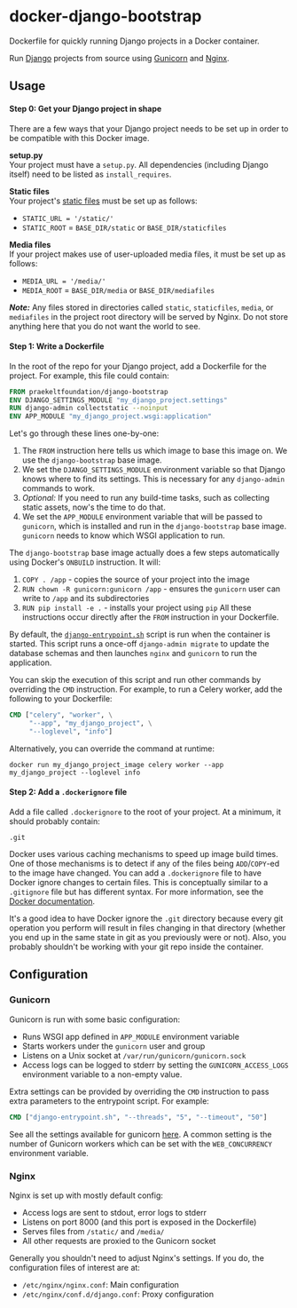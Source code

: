# docker-django-bootstrap
Dockerfile for quickly running Django projects in a Docker container.

Run [Django](https://www.djangoproject.com) projects from source using [Gunicorn](http://gunicorn.org) and [Nginx](http://nginx.org).

## Usage
#### Step 0: Get your Django project in shape
There are a few ways that your Django project needs to be set up in order to be compatible with this Docker image.

**setup.py**  
Your project must have a `setup.py`. All dependencies (including Django itself) need to be listed as `install_requires`.

**Static files**  
Your project's [static files](https://docs.djangoproject.com/en/1.9/howto/static-files/) must be set up as follows:
* `STATIC_URL = '/static/'`
* `STATIC_ROOT` = `BASE_DIR/static` or `BASE_DIR/staticfiles`

**Media files**  
If your project makes use of user-uploaded media files, it must be set up as follows:
* `MEDIA_URL = '/media/'`
* `MEDIA_ROOT` = `BASE_DIR/media` or `BASE_DIR/mediafiles`

***Note:*** Any files stored in directories called `static`, `staticfiles`, `media`, or `mediafiles` in the project root directory will be served by Nginx. Do not store anything here that you do not want the world to see.

#### Step 1: Write a Dockerfile
In the root of the repo for your Django project, add a Dockerfile for the project. For example, this file could contain:
```dockerfile
FROM praekeltfoundation/django-bootstrap
ENV DJANGO_SETTINGS_MODULE "my_django_project.settings"
RUN django-admin collectstatic --noinput
ENV APP_MODULE "my_django_project.wsgi:application"
```

Let's go through these lines one-by-one:
 1. The `FROM` instruction here tells us which image to base this image on. We use the `django-bootstrap` base image.
 2. We set the `DJANGO_SETTINGS_MODULE` environment variable so that Django knows where to find its settings. This is necessary for any `django-admin` commands to work.
 3. *Optional:* If you need to run any build-time tasks, such as collecting static assets, now's the time to do that.
 4. We set the `APP_MODULE` environment variable that will be passed to `gunicorn`, which is installed and run in the `django-bootstrap` base image. `gunicorn` needs to know which WSGI application to run.

The `django-bootstrap` base image actually does a few steps automatically using Docker's `ONBUILD` instruction. It will:
 1. `COPY . /app` - copies the source of your project into the image
 2. `RUN chown -R gunicorn:gunicorn /app` - ensures the `gunicorn` user can write to `/app` and its subdirectories
 3. `RUN pip install -e .` - installs your project using `pip`
All these instructions occur directly after the `FROM` instruction in your Dockerfile.

By default, the [`django-entrypoint.sh`](django-entrypoint.sh) script is run when the container is started. This script runs a once-off `django-admin migrate` to update the database schemas and then launches `nginx` and `gunicorn` to run the application.

You can skip the execution of this script and run other commands by overriding the `CMD` instruction. For example, to run a Celery worker, add the following to your Dockerfile:
```dockerfile
CMD ["celery", "worker", \
     "--app", "my_django_project", \
     "--loglevel", "info"]
```

Alternatively, you can override the command at runtime:
```shell
docker run my_django_project_image celery worker --app my_django_project --loglevel info
```

#### Step 2: Add a `.dockerignore` file
Add a file called `.dockerignore` to the root of your project. At a minimum, it should probably contain:
```gitignore
.git
```

Docker uses various caching mechanisms to speed up image build times. One of those mechanisms is to detect if any of the files being `ADD`/`COPY`-ed to the image have changed. You can add a `.dockerignore` file to have Docker ignore changes to certain files. This is conceptually similar to a `.gitignore` file but has different syntax. For more information, see the [Docker documentation](https://docs.docker.com/engine/reference/builder/#dockerignore-file).

It's a good idea to have Docker ignore the `.git` directory because every git operation you perform will result in files changing in that directory (whether you end up in the same state in git as you previously were or not). Also, you probably shouldn't be working with your git repo inside the container.

## Configuration
### Gunicorn
Gunicorn is run with some basic configuration:
* Runs WSGI app defined in `APP_MODULE` environment variable
* Starts workers under the `gunicorn` user and group
* Listens on a Unix socket at `/var/run/gunicorn/gunicorn.sock`
* Access logs can be logged to stderr by setting the `GUNICORN_ACCESS_LOGS` environment variable to a non-empty value.

Extra settings can be provided by overriding the `CMD` instruction to pass extra parameters to the entrypoint script. For example:
```dockerfile
CMD ["django-entrypoint.sh", "--threads", "5", "--timeout", "50"]
```

See all the settings available for gunicorn [here](http://docs.gunicorn.org/en/latest/settings.html). A common setting is the number of Gunicorn workers which can be set with the `WEB_CONCURRENCY` environment variable.

### Nginx
Nginx is set up with mostly default config:
* Access logs are sent to stdout, error logs to stderr
* Listens on port 8000 (and this port is exposed in the Dockerfile)
* Serves files from `/static/` and `/media/`
* All other requests are proxied to the Gunicorn socket

Generally you shouldn't need to adjust Nginx's settings. If you do, the configuration files of interest are at:
* `/etc/nginx/nginx.conf`: Main configuration
* `/etc/nginx/conf.d/django.conf`: Proxy configuration
